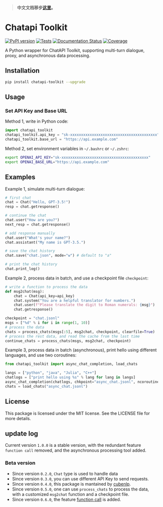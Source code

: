 > **中文文档移步[这里](README_zh_CN.md)。**

# Chatapi Toolkit
[![PyPI version](https://img.shields.io/pypi/v/chatapi_toolkit.svg)](https://pypi.python.org/pypi/chatapi_toolkit)
[![Tests](https://github.com/cubenlp/chatapi_toolkit/actions/workflows/test.yml/badge.svg)](https://github.com/cubenlp/chatapi_toolkit/actions/workflows/test.yml/)
[![Documentation Status](https://img.shields.io/badge/docs-github_pages-blue.svg)](https://apicall.wzhecnu.cn)
[![Coverage](https://codecov.io/gh/cubenlp/chatapi_toolkit/branch/master/graph/badge.svg)](https://codecov.io/gh/cubenlp/chatapi_toolkit.jl)

<!-- 
[![Updates](https://pyup.io/repos/github/cubenlp/chatapi_toolkit/shield.svg)](https://pyup.io/repos/github/cubenlp/chatapi_toolkit/) 
-->

A Python wrapper for ChatAPI Toolkit, supporting multi-turn dialogue, proxy, and asynchronous data processing.

## Installation

```bash
pip install chatapi-toolkit --upgrade
```

## Usage

### Set API Key and Base URL

Method 1, write in Python code:

```python
import chatapi_toolkit
chatapi_toolkit.api_key = "sk-xxxxxxxxxxxxxxxxxxxxxxxxxxxxxxxxxxxxxxxx"
chatapi_toolkit.base_url = "https://api.example.com"
```

Method 2, set environment variables in `~/.bashrc` or `~/.zshrc`:

```bash
export OPENAI_API_KEY="sk-xxxxxxxxxxxxxxxxxxxxxxxxxxxxxxxxxxxxxxxx"
export OPENAI_BASE_URL="https://api.example.com"
```

## Examples

Example 1, simulate multi-turn dialogue:

```python
# first chat
chat = Chat("Hello, GPT-3.5!")
resp = chat.getresponse()

# continue the chat
chat.user("How are you?")
next_resp = chat.getresponse()

# add response manually
chat.user("What's your name?")
chat.assistant("My name is GPT-3.5.")

# save the chat history
chat.save("chat.json", mode="w") # default to "a"

# print the chat history
chat.print_log()
```

Example 2, process data in batch, and use a checkpoint file `checkpoint`:

```python
# write a function to process the data
def msg2chat(msg):
    chat = Chat(api_key=api_key)
    chat.system("You are a helpful translator for numbers.")
    chat.user(f"Please translate the digit to Roman numerals: {msg}")
    chat.getresponse()

checkpoint = "chat.jsonl"
msgs = ["%d" % i for i in range(1, 10)]
# process the data
chats = process_chats(msgs[:5], msg2chat, checkpoint, clearfile=True)
# process the rest data, and read the cache from the last time
continue_chats = process_chats(msgs, msg2chat, checkpoint)
```

Example 3, process data in batch (asynchronous), print hello using different languages, and use two coroutines:

```python
from chatapi_toolkit import async_chat_completion, load_chats

langs = ["python", "java", "Julia", "C++"]
chatlogs = ["print hello using %s" % lang for lang in langs]
async_chat_completion(chatlogs, chkpoint="async_chat.jsonl", ncoroutines=2)
chats = load_chats("async_chat.jsonl")
```

## License

This package is licensed under the MIT license. See the LICENSE file for more details.

## update log

Current version `1.0.0` is a stable version, with the redundant feature `function call` removed, and the asynchronous processing tool added.

### Beta version
- Since version `0.2.0`, `Chat` type is used to handle data
- Since version `0.3.0`, you can use different API Key to send requests.
- Since version `0.4.0`, this package is mantained by [cubenlp](https://github.com/cubenlp).
- Since version `0.5.0`, one can use `process_chats` to process the data, with a customized `msg2chat` function and a checkpoint file.
- Since version `0.6.0`, the feature [function call](https://platform.openai.com/docs/guides/gpt/function-calling) is added.